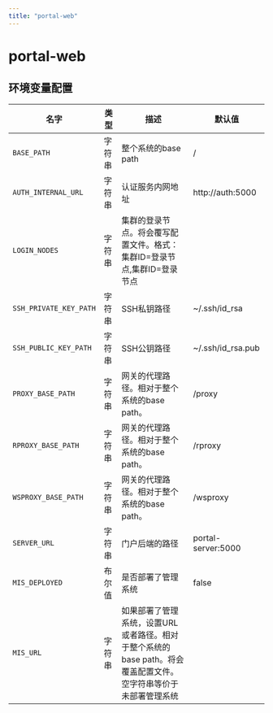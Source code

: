 ```yaml
---
title: "portal-web"
---
```


# portal-web

## 环境变量配置



<!-- ENV TABLE START -->

| 名字 | 类型 | 描述 | 默认值 |
| -- | -- | -- | -- |
|`BASE_PATH`|字符串|整个系统的base path|/|
|`AUTH_INTERNAL_URL`|字符串|认证服务内网地址|http://auth:5000|
|`LOGIN_NODES`|字符串|集群的登录节点。将会覆写配置文件。格式：集群ID=登录节点,集群ID=登录节点||
|`SSH_PRIVATE_KEY_PATH`|字符串|SSH私钥路径|~/.ssh/id_rsa|
|`SSH_PUBLIC_KEY_PATH`|字符串|SSH公钥路径|~/.ssh/id_rsa.pub|
|`PROXY_BASE_PATH`|字符串|网关的代理路径。相对于整个系统的base path。|/proxy|
|`RPROXY_BASE_PATH`|字符串|网关的代理路径。相对于整个系统的base path。|/rproxy|
|`WSPROXY_BASE_PATH`|字符串|网关的代理路径。相对于整个系统的base path。|/wsproxy|
|`SERVER_URL`|字符串|门户后端的路径|portal-server:5000|
|`MIS_DEPLOYED`|布尔值|是否部署了管理系统|false|
|`MIS_URL`|字符串|如果部署了管理系统，设置URL或者路径。相对于整个系统的base path。将会覆盖配置文件。空字符串等价于未部署管理系统||

<!-- ENV TABLE END -->


